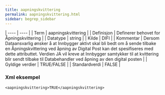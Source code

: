 ```yaml
---
title: aapningskvittering
permalink: aapningskvittering.html
sidebar: begrep_sidebar
---
```


| ---- | ---- |
| Term | aapningskvittering |
| Definisjon | Definerer behovet for Åpningskvittering |
| Datatype | string |
| Kilde | DIFI |
| Kommentar | Dersom Dataansvarlig ønsker å at Innbygger aktivt skal bli bedt om å sende tilbake en Åpningskvittering ved åpning av Digital Post kan det spesifiseres med dette attributtet. Verdien JA vil kreve at Innbygger samtykker til at kvittering blir sendt tilbake til Databehandler ved åpning av den digital posten | 
| Gyldige verdier | TRUE/FALSE |
| Standardverdi | FALSE |

### Xml eksempel

```
<aapningskvittering>TRUE</aapningskvittering>
```

